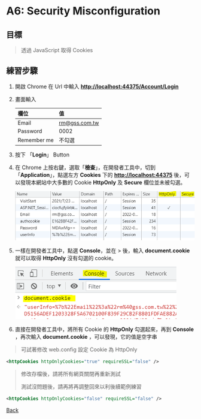 # A6: Security Misconfiguration

## 目標

>透過 JavaScript 取得 Cookies

## 練習步驟

1. 開啟 Chrome 在 Url 中輸入 **<http://localhost:44375/Account/Login>**

2. 畫面輸入

    | 欄位 | 值  |
    |---|---|
    | Email | rm@gss.com.tw |
    | Password | 0002 |
    | Remember me | 不勾選 |

3. 按下 「**Login**」 Button

4. 在 Chrome 上按右鍵，選取「**檢查**」，在開發者工具中，切到「**Application**」，點選左方 **Cookies** 下的 **<http://localhost:44375>** 後，可以發現本網站中大多數的 Cookie **HttpOnly** 及 **Secure** 欄位並未被勾選。

    ![Cookies](images/A6-01.png)

5. 一樣在開發者工具中，點選 **Console**，並在 > 後，輸入 **document.cookie** 就可以取得 **HttpOnly** 沒有勾選的 cookie。

    ![document.cookie](images/A6-02.png)

6. 直接在開發者工具中，將所有 Cookie 的 **HttpOnly** 勾選起來，再到 **Console** ，再次輸入 **document.cookie** ，可以發現，它的值是空字串

>可試著修改 web.config 設定 Cookie 為 HttpOnly

```xml
<httpCookies httpOnlyCookies="true" requireSSL="false" /> 
```

>修改存檔後，請將所有網頁關閉再重新測試
>
>測試沒問題後，請再將再調整回來以利後續範例練習

```xml
<httpCookies httpOnlyCookies="false" requireSSL="false" /> 
```

[Back](./../../readme.md)
